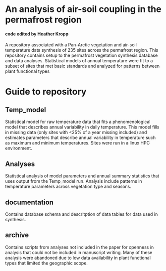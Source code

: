 # An analysis of air-soil coupling in the permafrost region
#### code edited by Heather Kropp
A repository associated with a Pan-Arctic vegetation and air-soil temperature data synthesis of 235 sites across the permafrost region. This repository contains setup to the permafrost vegetation synthesis database and data analyses. Statistical models of annual temperature were fit to a subset of sites that met basic standards and analyzed for patterns between plant functional types

# Guide to repository 
## Temp_model
Statistical model for raw temperature data that fits a phenomenological model that describes annual variability in daily temperature. This model fills in missing data (only sites with <25% of a year missing included) and estimates parameters that describe annual variability in temperature such as maximum and minimum temperatures. Sites were run in a linux HPC environment.

## Analyses
Statistical analysis of model parameters and annual summary statistics that uses output from the Temp_model run. Analysis include patterns in temperature parameters across vegetation type and seasons. 

## documentation
Contains database schema and descritption of data tables for data used in synthesis.

## archive
Contains scripts from analyses not included in the paper for openness in analysis that could not be included in manuscript writing. Many of these analysis were abandoned due to low data availability in plant functional types that limited the geographic scope.  
